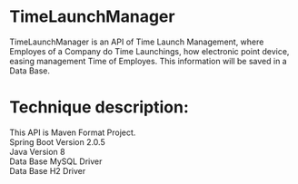 # TimeLaunchManager
TimeLaunchManager is an API of Time Launch Management, where Employes of a Company do Time Launchings, how electronic point device, easing management Time of Employes.
This information will be saved in a Data Base.  


# Technique description: 
This API is Maven Format Project.  
Spring Boot Version 2.0.5  
Java Version 8  
Data Base MySQL Driver  
Data Base H2 Driver
